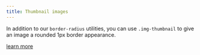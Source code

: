 ```yaml
---
title: Thumbnail images
---
```

In addition to our `border-radius` utilities, you can use `.img-thumbnail` to give an image a rounded 1px border appearance.

[learn more](https://getbootstrap.com/docs/4.1/content/images/#image-thumbnails)